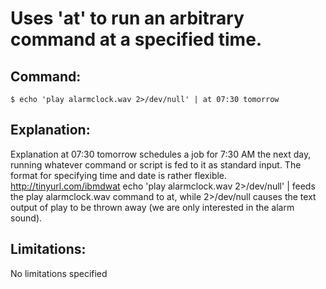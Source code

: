 # Uses 'at' to run an arbitrary command at a specified time.

## Command:
```
$ echo 'play alarmclock.wav 2>/dev/null' | at 07:30 tomorrow
```

## Explanation:
Explanation
at 07:30 tomorrow schedules a job for 7:30 AM the next day, running whatever command or script is fed to it as standard input.  The format for specifying time and date is rather flexible.  http://tinyurl.com/ibmdwat
echo 'play alarmclock.wav 2>/dev/null' | feeds the play alarmclock.wav command to at, while 2>/dev/null causes the text output of play to be thrown away (we are only interested in the alarm sound).

## Limitations:
No limitations specified

